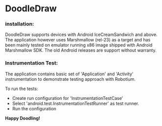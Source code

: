 # DoodleDraw

### installation:

DoodleDraw supports devices with Android IceCreamSandwich and above. The application
however uses Marshmallow (rel-23) as a target and has been mainly tested on emulator running x86 image
shipped with Android Marshmallow SDK. The old Android releases are support without warranty.


### Instrumentation Test:

The application contains basic set of 'Application' and 'Activity' instrumentation to demonstrate
testing approach with Robotium.

To run the tests:

* Create run configuration for 'InstrumentationTestCase'
* Select 'android.test.InstrumentationTestRunner' as test runner.
* Run the configuration

**Happy Doodling!**